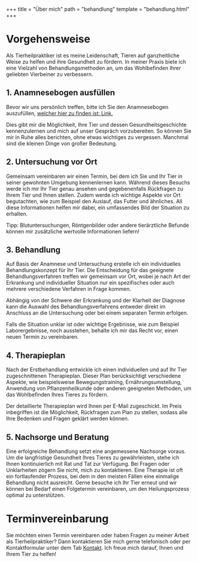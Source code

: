 +++
title = "Über mich"
path = "behandlung"
template = "behandlung.html"
+++


# Vorgehensweise

Als Tierheilpraktiker ist es meine Leidenschaft, Tieren auf ganzheitliche Weise zu helfen und ihre Gesundheit zu fördern. In meiner Praxis biete ich eine Vielzahl von Behandlungsmethoden an, um das Wohlbefinden Ihrer geliebten Vierbeiner zu verbessern. 


## 1. Anamnesebogen ausfüllen
Bevor wir uns persönlich treffen, bitte ich Sie den Anamnesebogen auszufüllen, [welcher hier zu finden ist: Link.](https://www.tierheilpraxis-jessican.de/dokumente)

Dies gibt mir die Möglichkeit, Ihre Tier und dessen Gesundheitsgeschichte kennenzulernen und mich auf unser Gespräch vorzubereiten. So können Sie mir in Ruhe alles berichten, ohne etwas wichtiges zu vergessen. Manchmal sind die kleinen Dinge von großer Bedeutung.

## 2. Untersuchung vor Ort

Gemeinsam vereinbaren wir einen Termin, bei dem ich Sie und Ihr Tier in seiner gewohnten Umgebung kennenlernen kann. Während dieses Besuchs werde ich mir Ihr Tier genau ansehen und gegebenenfalls Rückfragen zu Ihrem Tier und Ihnen stellen. Zudem werde ich wichtige Aspekte vor Ort begutachten, wie zum Beispiel den Auslauf, das Futter und ähnliches. All diese Informationen helfen mir dabei, ein umfassendes Bild der Situation zu erhalten.

Tipp: Blutuntersuchungen, Röntgenbilder oder andere tierärztliche Befunde können mir zusätzliche wertvolle Informationen liefern!

## 3. Behandlung

Auf Basis der Anamnese und Untersuchung erstelle ich ein individuelles Behandlungskonzept für Ihr Tier. 
Die Entscheidung für das geeignete Behandlungsverfahren treffen wir gemeinsam vor Ort, wobei je nach Art der Erkrankung und individueller Situation nur ein spezifisches oder auch mehrere verschiedene Verfahren in Frage kommen.

Abhängig von der Schwere der Erkrankung und der Klarheit der Diagnose kann die Auswahl des Behandlungsverfahrens entweder direkt im Anschluss an die Untersuchung oder bei einem separaten Termin erfolgen.

Falls die Situation unklar ist oder wichtige Ergebnisse, wie zum Beispiel Laborergebnisse, noch ausstehen, behalte ich mir das Recht vor, einen neuen Termin zu vereinbaren.

## 4. Therapieplan

Nach der Erstbehandlung entwickle ich einen individuellen und auf Ihr Tier zugeschnittenen Therapieplan. Dieser Plan berücksichtigt verschiedene Aspekte, wie beispielsweise Bewegungstraining, Ernährungsumstellung, Anwendung von Pflanzenheilkunde oder anderen geeigneten Methoden, um das Wohlbefinden Ihres Tieres zu fördern.

Der detaillierte Therapieplan wird Ihnen per E-Mail zugeschickt. Im Preis inbegriffen ist die Möglichkeit, Rückfragen zum Plan zu stellen, sodass alle Ihre Bedenken und Fragen geklärt werden können.

## 5. Nachsorge und Beratung

Eine erfolgreiche Behandlung setzt eine angemessene Nachsorge voraus. Um die langfristige Gesundheit Ihres Tieres zu gewährleisten, stehe ich Ihnen kontinuierlich mit Rat und Tat zur Verfügung. Bei Fragen oder Unklarheiten zögern Sie nicht, mich zu kontaktieren. Eine Therapie ist oft ein fortlaufender Prozess, bei dem in den meisten Fällen eine einmalige Behandlung nicht ausreicht. Gerne besuche ich Ihr Tier erneut und wir können bei Bedarf einen Folgetermin vereinbaren, um den Heilungsprozess optimal zu unterstützen.

# Terminvereinbarung

Sie möchten einen Termin vereinbaren oder haben Fragen zu meiner Arbeit als Tierheilpraktiker? Dann kontaktieren Sie mich gerne telefonisch oder per Kontaktformular unter dem Tab [Kontakt](https://www.tierheilpraxis-jessican.de/contact). Ich freue mich darauf, Ihnen und Ihrem Tier zu helfen!